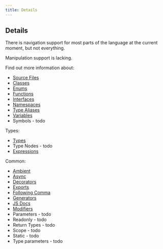 ```yaml
---
title: Details
---
```


## Details

There is navigation support for most parts of the language at the current moment, but not everything.

Manipulation support is lacking.

Find out more information about:

* [Source Files](source-files)
* [Classes](classes)
* [Enums](enums)
* [Functions](functions)
* [Interfaces](interfaces)
* [Namespaces](namespaces)
* [Type Aliases](type-aliases)
* [Variables](variables)
* Symbols - todo

Types:

* [Types](types)
* Type Nodes - todo
* [Expressions](expressions)

Common:

* [Ambient](ambient)
* [Async](async)
* [Decorators](decorators)
* [Exports](exports)
* [Following Comma](following-comma)
* [Generators](generators)
* [JS Docs](documentation)
* [Modifiers](modifiers)
* Parameters - todo
* Readonly - todo
* Return Types - todo
* Scope - todo
* Static - todo
* Type parameters - todo
